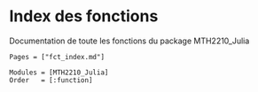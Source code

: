 # Index des fonctions

Documentation de toute les fonctions du package MTH2210_Julia

```@index
Pages = ["fct_index.md"]
```

```@autodocs
Modules = [MTH2210_Julia]
Order   = [:function]
```
